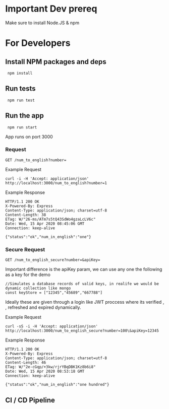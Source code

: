  

# Important Dev prereq

Make sure to install Node.JS & npm

# For Developers 
## Install NPM packages and deps
     npm install
     
## Run tests
     npm run test


## Run the app
     npm run start

App runs on port 3000

### Request

`GET /num_to_english?number=`

Example Request

    curl -i -H 'Accept: application/json' http://localhost:3000/num_to_english?number=1

Example Response

    HTTP/1.1 200 OK
    X-Powered-By: Express
    Content-Type: application/json; charset=utf-8
    Content-Length: 38
    ETag: W/"26-ms/ATm7s5tQ43SdWo4gzaLcLV6c"
    Date: Wed, 15 Apr 2020 08:45:06 GMT
    Connection: keep-alive

    {"status":"ok","num_in_english":"one"}

### Secure Request

`GET /num_to_english_secure?number=&apiKey=`

Important difference is the apiKey param, we can use any one the following as a key for the demo

    //Simulates a database records of valid keys, in realife we would be dynamic collection like mongo 
    const keyStore = ["12345","45689","667788"]

Ideally these are given through a login like JWT proccess where its verified , , refreshed and expired dynamically.


Example Request

    curl -sS -i -H 'Accept: application/json' http://localhost:3000/num_to_english_secure?number=100\&apiKey=12345

Example Response

    HTTP/1.1 200 OK
    X-Powered-By: Express
    Content-Type: application/json; charset=utf-8
    Content-Length: 46
    ETag: W/"2e-cGqp/+3kw/rjrYBqDBK1Kz8b6i8"
    Date: Wed, 15 Apr 2020 08:53:18 GMT
    Connection: keep-alive

    {"status":"ok","num_in_english":"one hundred"}

## CI / CD Pipeline